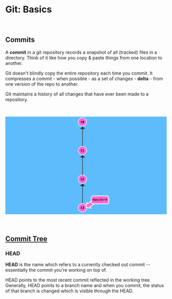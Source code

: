 # Git: Basics

</br>

## Commits

A **commit** in a git repository records a snapshot of all (tracked) files in a directory. Think of it like how you copy & paste things from one location to another.

Git doesn't blindly copy the entire repository each time you commit. It compresses a commit - when possible - as a set of changes - **delta** - from one version of the repo to another.

Git maintains a history of all changes that have ever been made to a repository.

</br>

![commit chain](../public/commit-chain.png)

</br>

## [Commit Tree](<https://git-scm.com/docs/git-commit-tree>)

### HEAD

**HEAD** is the name which refers to a currently checked out commit -- essentially the commit you're working on top of.

HEAD points to the most recent commit reflected in the working tree. Generally, HEAD points to a branch name and when you commit, the status of that branch is changed which is visible through the HEAD.

